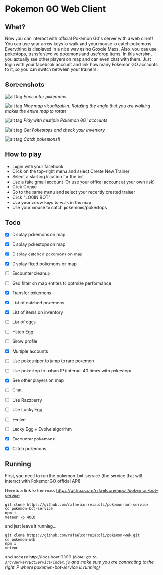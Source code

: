 # Pokemon GO Web Client
## What?
Now you can interact with official Pokemon GO's server with a web client!
You can use your arrow keys to walk and your mouse to catch pokemons. Everything is displayed in a nice way using Google Maps.
Also, you can use pokestops, transfer/evolve pokemons and use/drop items.
In this version, you actually see other players on map and can even chat with them.
Just login with your facebook account and link how many Pokemon GO accounts to it, so you can switch between your trainers.

## Screenshots
![alt tag](https://raw.githubusercontent.com/rafaelcorreiapoli/pokemon-web/master/screenshots/Jogo1.png?token=AMPsyCZf3UXh4hEXSu3eKf0H75Z7S30xks5X1d9HwA%3D%3D)
*Encounter pokemons*

![alt tag](https://raw.githubusercontent.com/rafaelcorreiapoli/pokemon-web/master/screenshots/Jogo2.png?token=AMPsyFUDq0CBDZd4Tk5Otxydw1akpm0bks5X1eA9wA%3D%3D)
*Nice map visualization. Rotating the angle that you are walking makes the entire map to rotate*

![alt tag](https://raw.githubusercontent.com/rafaelcorreiapoli/pokemon-web/master/screenshots/Jogo3.png?token=AMPsyEb48BWRprj1jEQmFEvE0LZvf89kks5X1d-zwA%3D%3D)
*Play with multiple Pokemon GO' accounts*

![alt tag](https://raw.githubusercontent.com/rafaelcorreiapoli/pokemon-web/master/screenshots/Jogo5.png?token=AMPsyFTcohJSub4NVZwyKDcuJPhHeOPcks5X1d__wA%3D%3D)
*Get Pokestops and check your inventory*

![alt tag](https://raw.githubusercontent.com/rafaelcorreiapoli/pokemon-web/master/screenshots/Jogo6.png?token=AMPsyGPXsKeCtrOGXXaFz97LbaI4Qp1Kks5X1eAXwA%3D%3D)
*Catch pokemons!!*

## How to play
- Login with your facebook
- Click on the top-right menu and select Create New Trainer
- Select a starting location for the bot
- Use a fake gmail account (Or use your offical account at your own risk)
- Click Create
- Go to the same menu and select your recently created trainer
- Click "LOGIN BOT"
- Use your arrow keys to walk in the map
- Use your mouse to catch pokemons/pokestops

## Todo
- [x] Display pokemons on map
- [x] Display pokestops on map
- [x] Display catched pokemons on map
- [x] Display fleed pokemons on map
- [ ] Encounter cleanup
- [ ] Geo filter on map entites to optmize performance
- [x] Transfer pokemons
- [x] List of catched pokemons
- [x] List of items on inventory
- [ ] List of eggs
- [ ] Hatch Egg
- [ ] Show profile
- [x] Multiple accounts
- [ ] Use pokesniper to jump to rare pokemon
- [ ] Use pokestop to unban IP (interact 40 times with pokestop)
- [x] See other players on map
- [ ] Chat
- [ ] Use Razzberry
- [ ] Use Lucky Egg
- [ ] Evolve
- [ ] Lucky Egg + Evolve algorithm
- [x] Encounter pokemons
- [x] Catch pokemons


## Running

First, you need to run the pokemon-bot-service (the service that will interact with PokemonGO official API)

Here is a link to the repo: https://github.com/rafaelcorreiapoli/pokemon-bot-service
```
git clone https://github.com/rafaelcorreiapoli/pokemon-bot-service
cd pokemon-bot-service
npm i
meteor -p 4000
```
and just leave it running...


```
git clone https://github.com/rafaelcorreiapoli/pokemon-web.git
cd pokemon-web
npm i
meteor
```
and access http://localhost:3000
*(Note: go to ```src/server/BotService/index.js``` and make sure you are connecting to the right IP where pokemon-bot-service is running)*

